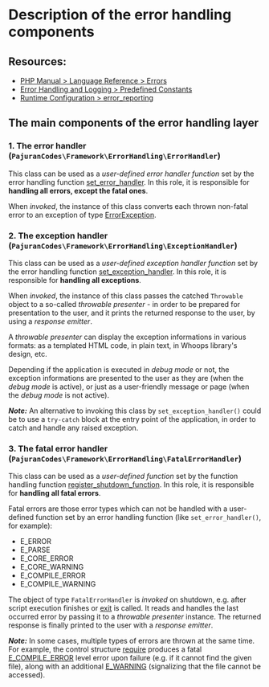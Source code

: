 # Description of the error handling components

## Resources:

- [PHP Manual > Language Reference > Errors](https://www.php.net/manual/en/language.errors.php)
- [Error Handling and Logging > Predefined Constants](https://www.php.net/manual/en/errorfunc.constants.php)
- [Runtime Configuration > error_reporting](https://www.php.net/manual/en/errorfunc.configuration.php#ini.error-reporting)

## The main components of the error handling layer

### 1. The error handler (`PajuranCodes\Framework\ErrorHandling\ErrorHandler`)

This class can be used as a *user-defined error handler function* set by the error handling function 
[set_error_handler](https://www.php.net/manual/en/function.set-error-handler.php). In this role, it 
is responsible for **handling all errors, except the fatal ones**.

When *invoked*, the instance of this class converts each thrown non-fatal error to an exception of type 
[ErrorException](https://www.php.net/manual/en/class.errorexception.php).

### 2. The exception handler (`PajuranCodes\Framework\ErrorHandling\ExceptionHandler`)

This class can be used as a *user-defined exception handler function* set by the error handling function 
[set_exception_handler](https://www.php.net/manual/en/function.set-exception-handler.php). In this 
role, it is responsible for **handling all exceptions**.

When *invoked*, the instance of this class passes the catched `Throwable` object to a so-called 
*throwable presenter* - in order to be prepared for presentation to the user, and it 
prints the returned response to the user, by using a *response emitter*.

A *throwable presenter* can display the exception informations in various formats: as a templated 
HTML code, in plain text, in Whoops library's design, etc.

Depending if the application is executed in *debug mode* or not, the exception informations 
are presented to the user as they are (when the *debug mode* is active), or just as a 
user-friendly message or page (when the *debug mode* is not active).

***Note:*** An alternative to invoking this class by `set_exception_handler()` could be to 
use a `try-catch` block at the entry point of the application, in order to catch and handle 
any raised exception.

### 3. The fatal error handler (`PajuranCodes\Framework\ErrorHandling\FatalErrorHandler`)

This class can be used as a *user-defined function* set by the function handling function 
[register_shutdown_function](https://www.php.net/manual/en/function.register-shutdown-function.php). 
In this role, it is responsible for **handling all fatal errors**.

Fatal errors are those error types which can not be handled with a user-defined function 
set by an error handling function (like `set_error_handler()`, for example):

- E_ERROR
- E_PARSE
- E_CORE_ERROR
- E_CORE_WARNING
- E_COMPILE_ERROR
- E_COMPILE_WARNING

The object of type `FatalErrorHandler` is *invoked* on shutdown, e.g. after script execution 
finishes or [exit](https://www.php.net/manual/en/function.exit.php) is called. It reads and 
handles the last occurred error by passing it to a *throwable presenter* instance. The 
returned response is finally printed to the user with a *response emitter*.

***Note:*** In some cases, multiple types of errors are thrown at the same time. For example, 
the control structure [require](https://www.php.net/manual/en/function.require.php) produces 
a fatal [E_COMPILE_ERROR](https://www.php.net/manual/en/errorfunc.constants.php) level error 
upon failure (e.g. if it cannot find the given file), along with an additional 
[E_WARNING](https://www.php.net/manual/en/errorfunc.constants.php) (signalizing that the file 
cannot be accessed).